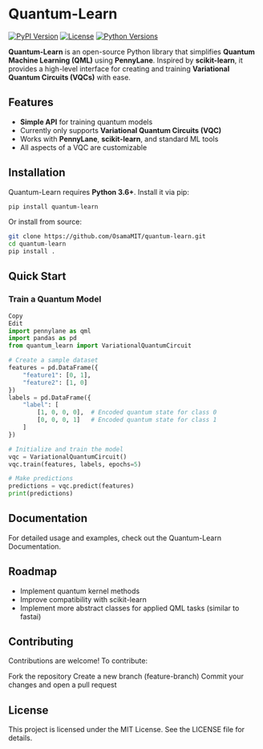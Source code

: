 # Quantum-Learn

[![PyPI Version](https://img.shields.io/pypi/v/quantum-learn.svg)](https://pypi.org/project/quantum-learn/)
[![License](https://img.shields.io/badge/license-MIT-blue.svg)](https://github.com/OsamaMIT/quantum-learn/blob/main/LICENSE)
[![Python Versions](https://img.shields.io/pypi/pyversions/quantum-learn.svg)](https://pypi.org/project/quantum-learn/)

**Quantum-Learn** is an open-source Python library that simplifies **Quantum Machine Learning (QML)** using **PennyLane**. Inspired by **scikit-learn**, it provides a high-level interface for creating and training **Variational Quantum Circuits (VQCs)** with ease.

## Features

- **Simple API** for training quantum models  
- Currently only supports **Variational Quantum Circuits (VQC)**  
- Works with **PennyLane**, **scikit-learn**, and standard ML tools  
- All aspects of a VQC are customizable

## Installation

Quantum-Learn requires **Python 3.6+**. Install it via pip:

```bash
pip install quantum-learn
```

Or install from source:

```bash
git clone https://github.com/OsamaMIT/quantum-learn.git
cd quantum-learn
pip install .
```

## Quick Start
### Train a Quantum Model
```python
Copy
Edit
import pennylane as qml
import pandas as pd
from quantum_learn import VariationalQuantumCircuit

# Create a sample dataset
features = pd.DataFrame({
    "feature1": [0, 1],
    "feature2": [1, 0]
})
labels = pd.DataFrame({
    "label": [
        [1, 0, 0, 0],  # Encoded quantum state for class 0
        [0, 0, 0, 1]   # Encoded quantum state for class 1
    ]
})

# Initialize and train the model
vqc = VariationalQuantumCircuit()
vqc.train(features, labels, epochs=5)

# Make predictions
predictions = vqc.predict(features)
print(predictions)
```

## Documentation
For detailed usage and examples, check out the Quantum-Learn Documentation.

## Roadmap
- Implement quantum kernel methods
- Improve compatibility with scikit-learn
- Implement more abstract classes for applied QML tasks (similar to fastai)

## Contributing
Contributions are welcome! To contribute:

Fork the repository
Create a new branch (feature-branch)
Commit your changes and open a pull request

## License
This project is licensed under the MIT License. See the LICENSE file for details.
